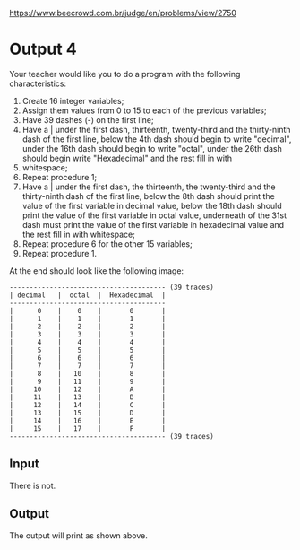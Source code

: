 https://www.beecrowd.com.br/judge/en/problems/view/2750

# Output 4

Your teacher would like you to do a program with the following characteristics:

1. Create 16 integer variables;
1. Assign them values ​​from 0 to 15 to each of the previous variables;
1. Have 39 dashes (-) on the first line;
1. Have a | under the first dash, thirteenth, twenty-third and the
   thirty-ninth dash of the first line, below the 4th dash should begin to
   write "decimal", under the 16th dash should begin to write "octal", under
   the 26th dash should begin write "Hexadecimal" and the rest fill in with
1. whitespace;
1. Repeat procedure 1;
1. Have a | under the first dash, the thirteenth, the twenty-third and the
   thirty-ninth dash of the first line, below the 8th dash should print the
   value of the first variable in decimal value, below the 18th dash should
   print the value of the first variable in octal value, underneath of the
   31st dash must print the value of the first variable in hexadecimal value
   and the rest fill in with whitespace;
1. Repeat procedure 6 for the other 15 variables;
1. Repeat procedure 1.

At the end should look like the following image:

    --------------------------------------- (39 traces)
    | decimal   |  octal  |  Hexadecimal  |
    ---------------------------------------
    |      0    |    0    |       0       |
    |      1    |    1    |       1       |
    |      2    |    2    |       2       |
    |      3    |    3    |       3       |
    |      4    |    4    |       4       |
    |      5    |    5    |       5       |
    |      6    |    6    |       6       |
    |      7    |    7    |       7       |
    |      8    |   10    |       8       |
    |      9    |   11    |       9       |
    |     10    |   12    |       A       |
    |     11    |   13    |       B       |
    |     12    |   14    |       C       |
    |     13    |   15    |       D       |
    |     14    |   16    |       E       |
    |     15    |   17    |       F       |
    --------------------------------------- (39 traces)

## Input

There is not.

## Output

The output will print as shown above.

